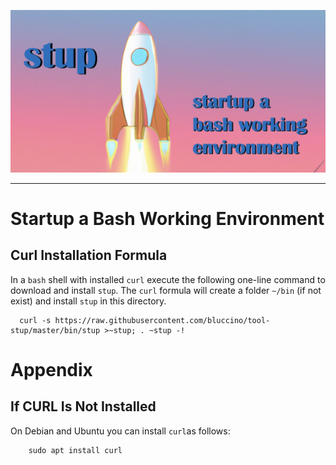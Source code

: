 ![STUP](etc/stup.jpg)

--------------------------------------------------------------------------------

# Startup a Bash Working Environment

## Curl Installation Formula

In a `bash` shell with installed `curl` execute the following one-line command
to download and install `stup`. The `curl` formula will create a folder `~/bin`
(if not exist) and install `stup` in this directory.

```
  curl -s https://raw.githubusercontent.com/bluccino/tool-stup/master/bin/stup >~stup; . ~stup -!
```

# Appendix

## If CURL Is Not Installed

On Debian and Ubuntu you can install `curl`as follows:

```
    sudo apt install curl
```
